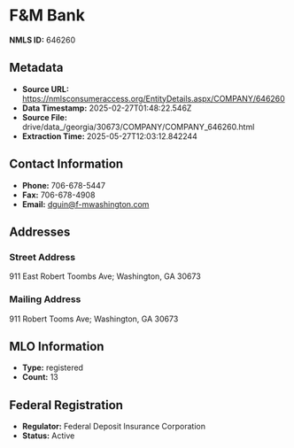 # F&M Bank

**NMLS ID:** 646260

## Metadata
- **Source URL:** https://nmlsconsumeraccess.org/EntityDetails.aspx/COMPANY/646260
- **Data Timestamp:** 2025-02-27T01:48:22.546Z
- **Source File:** drive/data_/georgia/30673/COMPANY/COMPANY_646260.html
- **Extraction Time:** 2025-05-27T12:03:12.842244

## Contact Information
- **Phone:** 706-678-5447
- **Fax:** 706-678-4908
- **Email:** dguin@f-mwashington.com

## Addresses
### Street Address
911 East Robert Toombs Ave; Washington, GA 30673

### Mailing Address
911 Robert Tooms Ave; Washington, GA 30673

## MLO Information
- **Type:** registered
- **Count:** 13

## Federal Registration
- **Regulator:** Federal Deposit Insurance Corporation
- **Status:** Active
